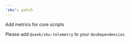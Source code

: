 ```yaml
---
'sku': patch
---
```


Add metrics for core scripts

Please add `@seek/sku-telemetry` to your `devDependencies`
